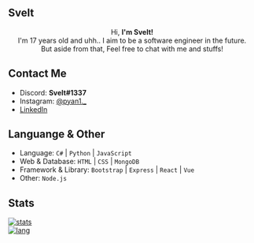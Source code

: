 ## Svelt
<center>
  Hi, <strong>I'm Svelt!</strong> <br> 
I'm 17 years old and uhh.. I aim to be a software engineer in the future. <br> But aside from that, Feel free to chat with me and stuffs!
</center>

## Contact Me
* Discord: **Svelt#1337**
* Instagram: [@pyan1._](https://www.instagram.com/pyan1._/)
* [LinkedIn](https://www.linkedin.com/in/afriyan-pratama-99a790215/)

## Languange & Other
* Language: `C#` | `Python` | `JavaScript`
* Web & Database: `HTML` | `CSS` | `MongoDB`
* Framework & Library: `Bootstrap` | `Express` | `React` | `Vue`
* Other: `Node.js`

## Stats
[![stats](https://github-readme-stats.vercel.app/api?username=yukii2k&count_private=true&show_icons=true&theme=omni)](https://github.com/yukii2k/)
<br>
[![lang](https://github-readme-stats.vercel.app/api/top-langs/?username=yukii2k&layout=compact&theme=omni)](https://github.com/yukii2k/)
